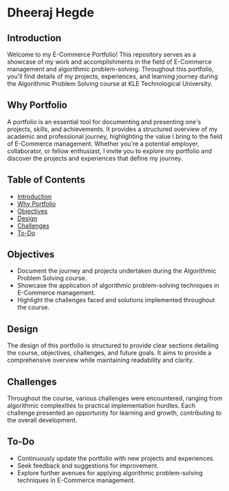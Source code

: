 # Dheeraj Hegde

## Introduction

Welcome to my E-Commerce Portfolio! This repository serves as a showcase of my work and accomplishments in the field of E-Commerce management and algorithmic problem-solving. Throughout this portfolio, you'll find details of my projects, experiences, and learning journey during the Algorithmic Problem Solving course at KLE Technological University.

## Why Portfolio

A portfolio is an essential tool for documenting and presenting one's projects, skills, and achievements. It provides a structured overview of my academic and professional journey, highlighting the value I bring to the field of E-Commerce management. Whether you're a potential employer, collaborator, or fellow enthusiast, I invite you to explore my portfolio and discover the projects and experiences that define my journey.

## Table of Contents

- [Introduction](#introduction)
- [Why Portfolio](#why-portfolio)
- [Objectives](#objectives)
- [Design](#design)
- [Challenges](#challenges)
- [To-Do](#to-do)

## Objectives

- Document the journey and projects undertaken during the Algorithmic Problem Solving course.
- Showcase the application of algorithmic problem-solving techniques in E-Commerce management.
- Highlight the challenges faced and solutions implemented throughout the course.

## Design

The design of this portfolio is structured to provide clear sections detailing the course, objectives, challenges, and future goals. It aims to provide a comprehensive overview while maintaining readability and clarity.

## Challenges

Throughout the course, various challenges were encountered, ranging from algorithmic complexities to practical implementation hurdles. Each challenge presented an opportunity for learning and growth, contributing to the overall development.

## To-Do

- Continuously update the portfolio with new projects and experiences.
- Seek feedback and suggestions for improvement.
- Explore further avenues for applying algorithmic problem-solving techniques in E-Commerce management.

